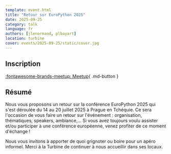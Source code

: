 ```yaml
---
template: event.html
title: "Retour sur EuroPython 2025"
date: 2025-09-25
category: talk
language: fr
authors: [jlenormand, plbayart]
location: turbine
cover: events/2025-09-25/static/cover.jpg
---
```


## Inscription

[:fontawesome-brands-meetup: Meetup](https://www.meetup.com/groupe-dutilisateurs-python-grenoble/events/309892745/){ .md-button }

## Résumé

Nous vous proposons un retour sur la conférence EuroPython 2025 qui s'est déroulée du 14 au 20 juillet 2025 à Prague en Tchéquie. Ce sera l'occasion de vous faire un retour sur l'événement : organisation, thématiques, speakers, ambiance,... Si vous avez toujours voulu assister et/ou participer à une conférence européenne, venez profiter de ce moment d'échange !

Nous vous invitons à apporter de quoi grignoter ou boire pour un apéro informel.
Merci à la Turbine de continuer à nous accueillir dans ses locaux.